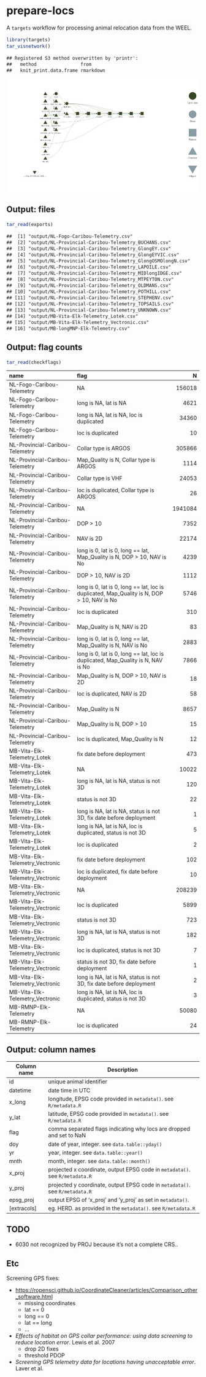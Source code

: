 
# prepare-locs

A `targets` workflow for processing animal relocation data from the
WEEL.

``` r
library(targets)
tar_visnetwork()
```

    ## Registered S3 method overwritten by 'printr':
    ##   method                from     
    ##   knit_print.data.frame rmarkdown

![](README_files/figure-gfm/viz-1.png)<!-- -->

## Output: files

``` r
tar_read(exports)
```

    ##  [1] "output/NL-Fogo-Caribou-Telemetry.csv"                     
    ##  [2] "output/NL-Provincial-Caribou-Telemetry_BUCHANS.csv"       
    ##  [3] "output/NL-Provincial-Caribou-Telemetry_GlongEY.csv"       
    ##  [4] "output/NL-Provincial-Caribou-Telemetry_GlongEYVIC.csv"    
    ##  [5] "output/NL-Provincial-Caribou-Telemetry_GlongOSMOlongN.csv"
    ##  [6] "output/NL-Provincial-Caribou-Telemetry_LAPOILE.csv"       
    ##  [7] "output/NL-Provincial-Caribou-Telemetry_MIDlongIDGE.csv"   
    ##  [8] "output/NL-Provincial-Caribou-Telemetry_MTPEYTON.csv"      
    ##  [9] "output/NL-Provincial-Caribou-Telemetry_OLDMANS.csv"       
    ## [10] "output/NL-Provincial-Caribou-Telemetry_POTHILL.csv"       
    ## [11] "output/NL-Provincial-Caribou-Telemetry_STEPHENV.csv"      
    ## [12] "output/NL-Provincial-Caribou-Telemetry_TOPSAILS.csv"      
    ## [13] "output/NL-Provincial-Caribou-Telemetry_UNKNOWN.csv"       
    ## [14] "output/MB-Vita-Elk-Telemetry_Lotek.csv"                   
    ## [15] "output/MB-Vita-Elk-Telemetry_Vectronic.csv"               
    ## [16] "output/MB-longMNP-Elk-Telemetry.csv"

## Output: flag counts

``` r
tar_read(checkflags)
```

| name                             | flag                                                                                           |       N |
|:---------------------------------|:-----------------------------------------------------------------------------------------------|--------:|
| NL-Fogo-Caribou-Telemetry        | NA                                                                                             |  156018 |
| NL-Fogo-Caribou-Telemetry        | long is NA, lat is NA                                                                          |    4621 |
| NL-Fogo-Caribou-Telemetry        | long is NA, lat is NA, loc is duplicated                                                       |   34360 |
| NL-Fogo-Caribou-Telemetry        | loc is duplicated                                                                              |      10 |
| NL-Provincial-Caribou-Telemetry  | Collar type is ARGOS                                                                           |  305866 |
| NL-Provincial-Caribou-Telemetry  | Map\_Quality is N, Collar type is ARGOS                                                        |    1114 |
| NL-Provincial-Caribou-Telemetry  | Collar type is VHF                                                                             |   24053 |
| NL-Provincial-Caribou-Telemetry  | loc is duplicated, Collar type is ARGOS                                                        |      26 |
| NL-Provincial-Caribou-Telemetry  | NA                                                                                             | 1941084 |
| NL-Provincial-Caribou-Telemetry  | DOP &gt; 10                                                                                    |    7352 |
| NL-Provincial-Caribou-Telemetry  | NAV is 2D                                                                                      |   22174 |
| NL-Provincial-Caribou-Telemetry  | long is 0, lat is 0, long == lat, Map\_Quality is N, DOP &gt; 10, NAV is No                    |    4239 |
| NL-Provincial-Caribou-Telemetry  | DOP &gt; 10, NAV is 2D                                                                         |    1112 |
| NL-Provincial-Caribou-Telemetry  | long is 0, lat is 0, long == lat, loc is duplicated, Map\_Quality is N, DOP &gt; 10, NAV is No |    5746 |
| NL-Provincial-Caribou-Telemetry  | loc is duplicated                                                                              |     310 |
| NL-Provincial-Caribou-Telemetry  | Map\_Quality is N, NAV is 2D                                                                   |      83 |
| NL-Provincial-Caribou-Telemetry  | long is 0, lat is 0, long == lat, Map\_Quality is N, NAV is No                                 |    2883 |
| NL-Provincial-Caribou-Telemetry  | long is 0, lat is 0, long == lat, loc is duplicated, Map\_Quality is N, NAV is No              |    7866 |
| NL-Provincial-Caribou-Telemetry  | Map\_Quality is N, DOP &gt; 10, NAV is 2D                                                      |      18 |
| NL-Provincial-Caribou-Telemetry  | loc is duplicated, NAV is 2D                                                                   |      58 |
| NL-Provincial-Caribou-Telemetry  | Map\_Quality is N                                                                              |    8657 |
| NL-Provincial-Caribou-Telemetry  | Map\_Quality is N, DOP &gt; 10                                                                 |      15 |
| NL-Provincial-Caribou-Telemetry  | loc is duplicated, Map\_Quality is N                                                           |      12 |
| MB-Vita-Elk-Telemetry\_Lotek     | fix date before deployment                                                                     |     473 |
| MB-Vita-Elk-Telemetry\_Lotek     | NA                                                                                             |   10022 |
| MB-Vita-Elk-Telemetry\_Lotek     | long is NA, lat is NA, status is not 3D                                                        |     120 |
| MB-Vita-Elk-Telemetry\_Lotek     | status is not 3D                                                                               |      22 |
| MB-Vita-Elk-Telemetry\_Lotek     | long is NA, lat is NA, status is not 3D, fix date before deployment                            |       1 |
| MB-Vita-Elk-Telemetry\_Lotek     | long is NA, lat is NA, loc is duplicated, status is not 3D                                     |       5 |
| MB-Vita-Elk-Telemetry\_Lotek     | loc is duplicated                                                                              |       2 |
| MB-Vita-Elk-Telemetry\_Vectronic | fix date before deployment                                                                     |     102 |
| MB-Vita-Elk-Telemetry\_Vectronic | loc is duplicated, fix date before deployment                                                  |      10 |
| MB-Vita-Elk-Telemetry\_Vectronic | NA                                                                                             |  208239 |
| MB-Vita-Elk-Telemetry\_Vectronic | loc is duplicated                                                                              |    5899 |
| MB-Vita-Elk-Telemetry\_Vectronic | status is not 3D                                                                               |     723 |
| MB-Vita-Elk-Telemetry\_Vectronic | long is NA, lat is NA, status is not 3D                                                        |     182 |
| MB-Vita-Elk-Telemetry\_Vectronic | loc is duplicated, status is not 3D                                                            |       7 |
| MB-Vita-Elk-Telemetry\_Vectronic | status is not 3D, fix date before deployment                                                   |       1 |
| MB-Vita-Elk-Telemetry\_Vectronic | long is NA, lat is NA, status is not 3D, fix date before deployment                            |       2 |
| MB-Vita-Elk-Telemetry\_Vectronic | long is NA, lat is NA, loc is duplicated, status is not 3D                                     |       3 |
| MB-RMNP-Elk-Telemetry            | NA                                                                                             |   50080 |
| MB-RMNP-Elk-Telemetry            | loc is duplicated                                                                              |      24 |

## Output: column names

| Column name   | Description                                                                  |
|---------------|------------------------------------------------------------------------------|
| id            | unique animal identifier                                                     |
| datetime      | date time in UTC                                                             |
| x\_long       | longitude, EPSG code provided in `metadata()`. see `R/metadata.R`            |
| y\_lat        | latitude, EPSG code provided in `metadata()`. see `R/metadata.R`             |
| flag          | comma separated flags indicating why locs are dropped and set to NaN         |
| doy           | date of year, integer. see `data.table::yday()`                              |
| yr            | year, integer. see `data.table::year()`                                      |
| mnth          | month, integer. see `data.table::month()`                                    |
| x\_proj       | projected x coordinate, output EPSG code in `metadata()`. see `R/metadata.R` |
| y\_proj       | projected y coordinate, output EPSG code in `metadata()`. see `R/metadata.R` |
| epsg\_proj    | output EPSG of ‘x\_proj’ and ‘y\_proj’ as set in `metadata()`.               |
| \[extracols\] | eg. HERD. as provided in the `metadata()`. see `R/metadata.R`                |

## TODO

-   6030 not recognized by PROJ because it’s not a complete CRS..

## Etc

Screening GPS fixes:

-   <https://ropensci.github.io/CoordinateCleaner/articles/Comparison_other_software.html>
    -   missing coordinates
    -   lat == 0
    -   long == 0
    -   lat == long
    -   …
-   *Effects of habitat on GPS collar performance: using data screening
    to reduce location error*. Lewis et al. 2007
    -   drop 2D fixes
    -   threshold PDOP
-   *Screening GPS telemetry data for locations having unacceptable
    error*. Laver et al. 
